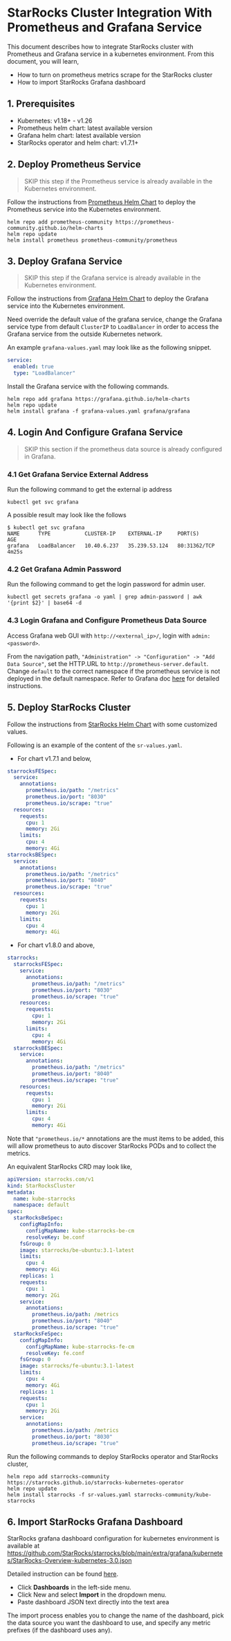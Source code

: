# StarRocks Cluster Integration With Prometheus and Grafana Service

This document describes how to integrate StarRocks cluster with Prometheus and Grafana service in a kubernetes environment. From this document, you will learn,
* How to turn on prometheus metrics scrape for the StarRocks cluster
* How to import StarRocks Grafana dashboard


## 1. Prerequisites

+ Kubernetes: v1.18+ - v1.26
+ Prometheus helm chart: latest available version
+ Grafana helm chart: latest available version
+ StarRocks operator and helm chart: v1.7.1+

## 2. Deploy Prometheus Service

> SKIP this step if the Prometheus service is already available in the Kubernetes environment.

Follow the instructions from [Prometheus Helm Chart](https://artifacthub.io/packages/helm/prometheus-community/prometheus) to deploy the Prometheus service into the Kubernetes environment.

```shell
helm repo add prometheus-community https://prometheus-community.github.io/helm-charts
helm repo update
helm install prometheus prometheus-community/prometheus
```

## 3. Deploy Grafana Service

> SKIP this step if the Grafana service is already available in the Kubernetes environment.

Follow the instructions from [Grafana Helm Chart](https://artifacthub.io/packages/helm/grafana/grafana) to deploy the Grafana service into the Kubernetes environment.

Need override the default value of the grafana service, change the Grafana service type from default `ClusterIP` to `LoadBalancer` in order to access the Grafana service from the outside Kubernetes network.

An example `grafana-values.yaml` may look like as the following snippet.
```yaml
service:
  enabled: true
  type: "LoadBalancer"
```

Install the Grafana service with the following commands.
```shell
helm repo add grafana https://grafana.github.io/helm-charts
helm repo update
helm install grafana -f grafana-values.yaml grafana/grafana
```

## 4. Login And Configure Grafana Service

> SKIP this section if the prometheus data source is already configured in Grafana.

### 4.1 Get Grafana Service External Address

Run the following command to get the external ip address
```shell
kubectl get svc grafana
```
A possible result may look like the follows
```text
$ kubectl get svc grafana
NAME      TYPE           CLUSTER-IP    EXTERNAL-IP     PORT(S)        AGE
grafana   LoadBalancer   10.40.6.237   35.239.53.124   80:31362/TCP   4m25s
```
### 4.2 Get Grafana Admin Password

Run the following command to get the login password for admin user.
```shell
kubectl get secrets grafana -o yaml | grep admin-password | awk '{print $2}' | base64 -d
```
### 4.3 Login Grafana and Configure Prometheus Data Source

Access Grafana web GUI with `http://<external_ip>/`, login with `admin:<password>`.

From the navigation path, `"Administration" -> "Configuration" -> "Add Data Source"`, set the HTTP.URL to `http://prometheus-server.default`. Change `default` to the correct namespace if the prometheus service is not deployed in the default namespace. Refer to Grafana doc [here](https://grafana.com/docs/grafana/latest/datasources/prometheus/configure-prometheus-data-source/) for detailed instructions.

## 5. Deploy StarRocks Cluster

Follow the instructions from [StarRocks Helm Chart](https://artifacthub.io/packages/helm/kube-starrocks/kube-starrocks) with some customized values.

Following is an example of the content of the `sr-values.yaml`.

* For chart v1.7.1 and below,
```yaml
starrocksFESpec:
  service:
    annotations:
      prometheus.io/path: "/metrics"
      prometheus.io/port: "8030"
      prometheus.io/scrape: "true"
  resources:
    requests:
      cpu: 1
      memory: 2Gi
    limits:
      cpu: 4
      memory: 4Gi
starrocksBESpec:
  service:
    annotations:
      prometheus.io/path: "/metrics"
      prometheus.io/port: "8040"
      prometheus.io/scrape: "true"
  resources:
    requests:
      cpu: 1
      memory: 2Gi
    limits:
      cpu: 4
      memory: 4Gi
```
* For chart v1.8.0 and above,
```yaml
starrocks:
  starrocksFESpec:
    service:
      annotations:
        prometheus.io/path: "/metrics"
        prometheus.io/port: "8030"
        prometheus.io/scrape: "true"
    resources:
      requests:
        cpu: 1
        memory: 2Gi
      limits:
        cpu: 4
        memory: 4Gi
  starrocksBESpec:
    service:
      annotations:
        prometheus.io/path: "/metrics"
        prometheus.io/port: "8040"
        prometheus.io/scrape: "true"
    resources:
      requests:
        cpu: 1
        memory: 2Gi
      limits:
        cpu: 4
        memory: 4Gi
```

Note that `"prometheus.io/*` annotations are the must items to be added, this will allow prometheus to auto discover StarRocks PODs and to collect the metrics.

An equivalent StarRocks CRD may look like,
```yaml
apiVersion: starrocks.com/v1
kind: StarRocksCluster
metadata:
  name: kube-starrocks
  namespace: default
spec:
  starRocksBeSpec:
    configMapInfo:
      configMapName: kube-starrocks-be-cm
      resolveKey: be.conf
    fsGroup: 0
    image: starrocks/be-ubuntu:3.1-latest
    limits:
      cpu: 4
      memory: 4Gi
    replicas: 1
    requests:
      cpu: 1
      memory: 2Gi
    service:
      annotations:
        prometheus.io/path: /metrics
        prometheus.io/port: "8040"
        prometheus.io/scrape: "true"
  starRocksFeSpec:
    configMapInfo:
      configMapName: kube-starrocks-fe-cm
      resolveKey: fe.conf
    fsGroup: 0
    image: starrocks/fe-ubuntu:3.1-latest
    limits:
      cpu: 4
      memory: 4Gi
    replicas: 1
    requests:
      cpu: 1
      memory: 2Gi
    service:
      annotations:
        prometheus.io/path: /metrics
        prometheus.io/port: "8030"
        prometheus.io/scrape: "true"
```

Run the following commands to deploy StarRocks operator and StarRocks cluster,
```shell
helm repo add starrocks-community https://starrocks.github.io/starrocks-kubernetes-operator
helm repo update
helm install starrocks -f sr-values.yaml starrocks-community/kube-starrocks
```

## 6. Import StarRocks Grafana Dashboard

StarRocks grafana dashboard configuration for kubernetes environment is available at https://github.com/StarRocks/starrocks/blob/main/extra/grafana/kubernetes/StarRocks-Overview-kubernetes-3.0.json

Detailed instruction can be found [here](https://grafana.com/docs/grafana/latest/dashboards/manage-dashboards/#import-a-dashboard).
* Click **Dashboards** in the left-side menu.
* Click New and select **Import** in the dropdown menu.
* Paste dashboard JSON text directly into the text area

The import process enables you to change the name of the dashboard, pick the data source you want the dashboard to use, and specify any metric prefixes (if the dashboard uses any).

